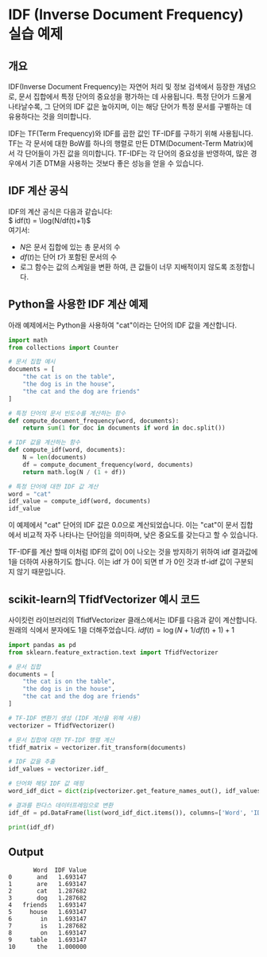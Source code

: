 # IDF (Inverse Document Frequency) 실습 예제

## 개요
IDF(Inverse Document Frequency)는 자연어 처리 및 정보 검색에서 등장한 개념으로, 문서 집합에서 특정 단어의 중요성을 평가하는 데 사용됩니다. 특정 단어가 드물게 나타날수록, 그 단어의 IDF 값은 높아지며, 이는 해당 단어가 특정 문서를 구별하는 데 유용하다는 것을 의미합니다.

IDF는 TF(Term Frequency)와 IDF를 곱한 값인 TF-IDF를 구하기 위해 사용됩니다. 
TF는 각 문서에 대한 BoW를 하나의 행렬로 만든 DTM(Document-Term Matrix)에서 각 단어들이 가진 값을 의미합니다.
TF-IDF는 각 단어의 중요성을 반영하여, 많은 경우에서 기존 DTM을 사용하는 것보다 좋은 성능을 얻을 수 있습니다.

## IDF 계산 공식
IDF의 계산 공식은 다음과 같습니다:<br>
$ idf(t) = \log(N/df(t)+1)$<br>
여기서:
- $N$은 문서 집합에 있는 총 문서의 수
- $df(t)$는 단어 $t$가 포함된 문서의 수
- 로그 함수는 값의 스케일을 변환 하여, 큰 값들이 너무 지배적이지 않도록 조정합니다.

## Python을 사용한 IDF 계산 예제
아래 예제에서는 Python을 사용하여 "cat"이라는 단어의 IDF 값을 계산합니다.

```python
import math
from collections import Counter

# 문서 집합 예시
documents = [
    "the cat is on the table",
    "the dog is in the house",
    "the cat and the dog are friends"
]

# 특정 단어의 문서 빈도수를 계산하는 함수
def compute_document_frequency(word, documents):
    return sum(1 for doc in documents if word in doc.split())

# IDF 값을 계산하는 함수
def compute_idf(word, documents):
    N = len(documents)
    df = compute_document_frequency(word, documents)
    return math.log(N / (1 + df))

# 특정 단어에 대한 IDF 값 계산
word = "cat"
idf_value = compute_idf(word, documents)
idf_value
```

이 예제에서 "cat" 단어의 IDF 값은 0.0으로 계산되었습니다. 이는 "cat"이 문서 집합에서 비교적 자주 나타나는 단어임을 의미하며, 낮은 중요도를 갖는다고 할 수 있습니다.

TF-IDF를 계산 할때 이처럼 IDF의 값이 0이 나오는 것을 방지하기 위하여 idf 결과값에 1을 더하여 사용하기도 합니다. 
이는 idf 가 0이 되면 tf 가 0인 것과 tf-idf 값이 구분되지 않기 때문입니다.

## scikit-learn의 TfidfVectorizer 예시 코드

사이킷런 라이브러리의 TfidfVectorizer 클래스에서는 IDF를 다음과 같이 계산합니다.
원래의 식에서 분자에도 1을 더해주었습니다. 
$idf(t) = \log(N+1/df(t)+1) + 1$

```python
import pandas as pd
from sklearn.feature_extraction.text import TfidfVectorizer

# 문서 집합
documents = [
    "the cat is on the table",
    "the dog is in the house",
    "the cat and the dog are friends"
]

# TF-IDF 변환기 생성 (IDF 계산을 위해 사용)
vectorizer = TfidfVectorizer()

# 문서 집합에 대한 TF-IDF 행렬 계산
tfidf_matrix = vectorizer.fit_transform(documents)

# IDF 값을 추출
idf_values = vectorizer.idf_

# 단어와 해당 IDF 값 매핑
word_idf_dict = dict(zip(vectorizer.get_feature_names_out(), idf_values))

# 결과를 판다스 데이터프레임으로 변환
idf_df = pd.DataFrame(list(word_idf_dict.items()), columns=['Word', 'IDF Value'])

print(idf_df)
```
## Output
```
       Word  IDF Value
0       and   1.693147
1       are   1.693147
2       cat   1.287682
3       dog   1.287682
4   friends   1.693147
5     house   1.693147
6        in   1.693147
7        is   1.287682
8        on   1.693147
9     table   1.693147
10      the   1.000000
```